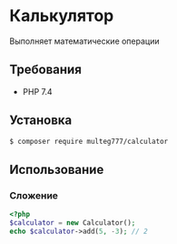 # Калькулятор

Выполняет математические операции

## Требования

- PHP 7.4

## Установка

```bash
$ composer require multeg777/calculator
```

## Использование

### Сложение
```php
<?php
$calculator = new Calculator();
echo $calculator->add(5, -3); // 2
```